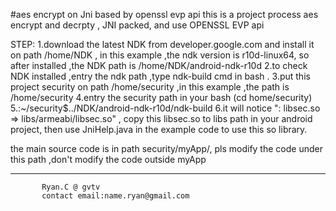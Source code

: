 #aes encrypt on Jni based by openssl evp api
this is a project process aes encrypt and decrpty , JNI packed, and use OPENSSL EVP api

STEP:
1.download the latest NDK from developer.google.com and install it on path /home/NDK , in this example ,the ndk version is r10d-linux64, so after installed ,the NDK path is /home/NDK/android-ndk-r10d
2.to check NDK installed ,entry the ndk path ,type ndk-build cmd in bash .
3.put this project security on path /home/security ,in this example ,the path is /home/security
4.entry the security path in your bash (cd home/security)
5.:~/security$../NDK/android-ndk-r10d/ndk-build
6.it will notice ": libsec.so => libs/armeabi/libsec.so" , copy this libsec.so to libs path in your android project, then use JniHelp.java in the example code to use this so library.

the main source code is in path security/myApp/, pls modify the code under this path ,don't modify the code outside myApp

-----------------
           Ryan.C @ gvtv
           contact email:name.ryan@gmail.com